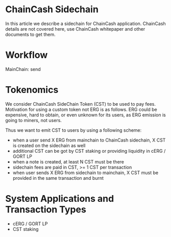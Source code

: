 ChainCash Sidechain
===================

In this article we describe a sidechain for ChainCash application. ChainCash details are not covered here, use
ChainCash whitepaper and other documents to get them.

Workflow
========

MainChain: send 

Tokenomics
==========

We consider ChainCash SideChain Token (CST) to be used to pay fees. Motivation for using a custom token not ERG is as follows. 
ERG could be expensive, hard to obtain, or even unknown for its users, as ERG emission is going to miners, not users.

Thus we want to emit CST to users by using a following scheme:

* when a user send X ERG from mainchain to ChainCash sidechain, X CST is created on the sidechain as well
* additional CST can be got by CST staking or providing liquidity in cERG / GORT LP 
* when a note is created, at least N CST must be there
* sidechain fees are paid in CST, >= 1 CST per transaction
* when user sends X ERG from sidechain to mainchain, X CST must be  provided in the same transaction and burnt

System Applications and Transaction Types
=========================================

* cERG / GORT LP
* CST staking


